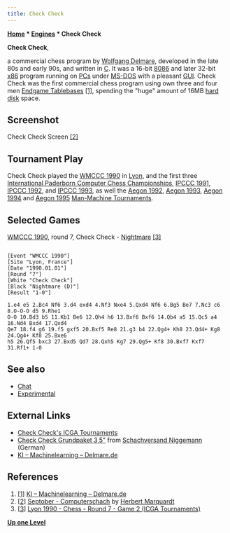 ```yaml
---
title: Check Check
---
```

**[Home](Home "Home") * [Engines](Engines "Engines") * Check Check**

**Check Check**,

a commercial chess program by [Wolfgang Delmare](Wolfgang_Delmare "Wolfgang Delmare"), developed in the late 80s and early 90s, and written in [C](C "C").
It was a 16-bit [8086](8086 "8086") and later 32-bit [x86](X86 "X86") program running on [PCs](IBM_PC "IBM PC") under [MS-DOS](MS-DOS "MS-DOS") with a pleasant [GUI](GUI "GUI").
Check Check was the first commercial chess program using own three and four men [Endgame Tablebases](Endgame_Tablebases "Endgame Tablebases") <a id="cite-note-1" href="#cite-ref-1">[1]</a>, spending the "huge" amount of 16MB [hard disk](https://en.wikipedia.org/wiki/Hard_disk_drive) space.

## Screenshot

[](http://www.septober.de/chess/index.htm)
Check Check Screen <a id="cite-note-2" href="#cite-ref-2">[2]</a>

## Tournament Play

Check Check played the [WMCCC 1990](WMCCC_1990 "WMCCC 1990") in [Lyon](https://en.wikipedia.org/wiki/Lyon),
and the first three [International Paderborn Computer Chess Championships](IPCCC "IPCCC"), [IPCCC 1991](IPCCC_1991 "IPCCC 1991"), [IPCCC 1992](IPCCC_1992 "IPCCC 1992"), and [IPCCC 1993](IPCCC_1993 "IPCCC 1993"), as well the [Aegon 1992](Aegon_1992 "Aegon 1992"), [Aegon 1993](Aegon_1993 "Aegon 1993"), [Aegon 1994](Aegon_1994 "Aegon 1994") and [Aegon 1995](Aegon_1995 "Aegon 1995") [Man-Machine Tournaments](Aegon_Tournaments "Aegon Tournaments").

## Selected Games

[WMCCC 1990](WMCCC_1990 "WMCCC 1990"), round 7, Check Check - [Nightmare](Nightmare_GER "Nightmare GER") <a id="cite-note-3" href="#cite-ref-3">[3]</a>

```

[Event "WMCCC 1990"]
[Site "Lyon, France"]
[Date "1990.01.01"]
[Round "7"]
[White "Check Check"]
[Black "Nightmare (D)"]
[Result "1-0"]

1.e4 e5 2.Bc4 Nf6 3.d4 exd4 4.Nf3 Nxe4 5.Qxd4 Nf6 6.Bg5 Be7 7.Nc3 c6 8.O-O-O d5 9.Rhe1 
O-O 10.Bd3 b5 11.Kb1 Be6 12.Qh4 h6 13.Bxf6 Bxf6 14.Qb4 a5 15.Qc5 a4 16.Nd4 Bxd4 17.Qxd4 
Qe7 18.f4 g6 19.f5 gxf5 20.Bxf5 Re8 21.g3 b4 22.Qg4+ Kh8 23.Qd4+ Kg8 24.Qg4+ Kf8 25.Bxe6 
h5 26.Qf5 bxc3 27.Bxd5 Qd7 28.Qxh5 Kg7 29.Qg5+ Kf8 30.Bxf7 Kxf7 31.Rf1+ 1-0 

```

## See also

- [Chat](Chat "Chat")
- [Experimental](Experimental "Experimental")

## External Links

- [Check Check's ICGA Tournaments](https://www.game-ai-forum.org/icga-tournaments/program.php?id=342)
- [Check Check Grundpaket 3,5"](https://www.niggemann.com/en/check-check-grundpaket-3-5.html) from [Schachversand Niggemann](Schachversand_Niggemann "Schachversand Niggemann") (German)
- [KI – Machinelearning – Delmare.de](https://www.delmare.de/ki-deeplearning/)

## References

1. <a id="cite-ref-1" href="#cite-note-1">[1]</a> [KI – Machinelearning – Delmare.de](https://www.delmare.de/ki-deeplearning/)
1. <a id="cite-ref-2" href="#cite-note-2">[2]</a> [Septober - Computerschach](http://www.septober.de/chess/index.htm) by [Herbert Marquardt](index.php?title=Herbert_Marquardt&action=edit&redlink=1 "Herbert Marquardt (page does not exist)")
1. <a id="cite-ref-3" href="#cite-note-3">[3]</a> [Lyon 1990 - Chess - Round 7 - Game 2 (ICGA Tournaments)](https://www.game-ai-forum.org/icga-tournaments/round.php?tournament=60&round=7&id=2)

**[Up one Level](Engines "Engines")**

